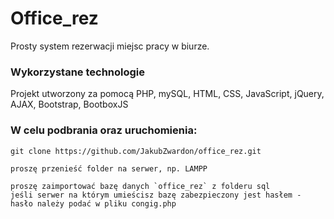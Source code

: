 # Office_rez

Prosty system rezerwacji miejsc pracy w biurze.

### Wykorzystane technologie

Projekt utworzony za pomocą PHP, mySQL, HTML, CSS, JavaScript, jQuery, AJAX, Bootstrap, BootboxJS


### W celu podbrania oraz uruchomienia: 

```
git clone https://github.com/JakubZwardon/office_rez.git

proszę przenieść folder na serwer, np. LAMPP

proszę zaimportować bazę danych `office_rez` z folderu sql
jeśli serwer na którym umieścisz bazę zabezpieczony jest hasłem - hasło należy podać w pliku congig.php
```